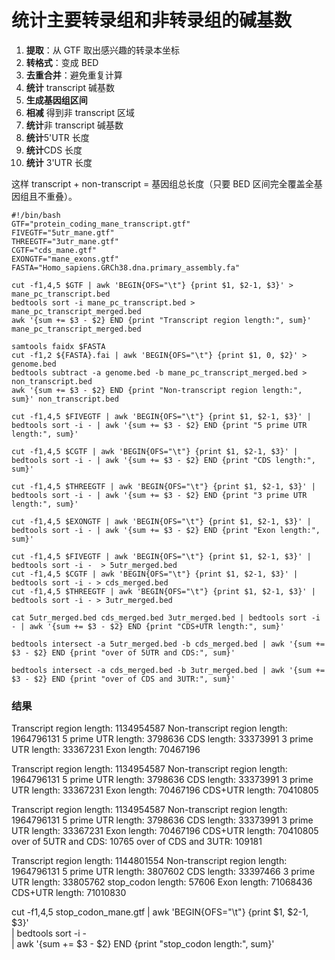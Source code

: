 # 统计主要转录组和非转录组的碱基数
1.  **提取**：从 GTF 取出感兴趣的转录本坐标
2.  **转格式**：变成 BED
3.  **去重合并**：避免重复计算   
4.  **统计** transcript 碱基数
5.  **生成基因组区间**    
6.  **相减** 得到非 transcript 区域  
7.  **统计**非 transcript 碱基数
8.  **统计**5'UTR 长度
9. **统计**CDS 长度
10.   **统计** 3'UTR 长度

这样 transcript + non-transcript = 基因组总长度（只要 BED 区间完全覆盖全基因组且不重叠）。
```
#!/bin/bash
GTF="protein_coding_mane_transcript.gtf"
FIVEGTF="5utr_mane.gtf"
THREEGTF="3utr_mane.gtf"
CGTF="cds_mane.gtf"
EXONGTF="mane_exons.gtf"
FASTA="Homo_sapiens.GRCh38.dna.primary_assembly.fa"

cut -f1,4,5 $GTF | awk 'BEGIN{OFS="\t"} {print $1, $2-1, $3}' > mane_pc_transcript.bed
bedtools sort -i mane_pc_transcript.bed > mane_pc_transcript_merged.bed
awk '{sum += $3 - $2} END {print "Transcript region length:", sum}' mane_pc_transcript_merged.bed

samtools faidx $FASTA
cut -f1,2 ${FASTA}.fai | awk 'BEGIN{OFS="\t"} {print $1, 0, $2}' > genome.bed
bedtools subtract -a genome.bed -b mane_pc_transcript_merged.bed > non_transcript.bed
awk '{sum += $3 - $2} END {print "Non-transcript region length:", sum}' non_transcript.bed

cut -f1,4,5 $FIVEGTF | awk 'BEGIN{OFS="\t"} {print $1, $2-1, $3}' | bedtools sort -i - | awk '{sum += $3 - $2} END {print "5 prime UTR length:", sum}'

cut -f1,4,5 $CGTF | awk 'BEGIN{OFS="\t"} {print $1, $2-1, $3}' | bedtools sort -i - | awk '{sum += $3 - $2} END {print "CDS length:", sum}'

cut -f1,4,5 $THREEGTF | awk 'BEGIN{OFS="\t"} {print $1, $2-1, $3}' | bedtools sort -i - | awk '{sum += $3 - $2} END {print "3 prime UTR length:", sum}'

cut -f1,4,5 $EXONGTF | awk 'BEGIN{OFS="\t"} {print $1, $2-1, $3}' | bedtools sort -i - | awk '{sum += $3 - $2} END {print "Exon length:", sum}'

cut -f1,4,5 $FIVEGTF | awk 'BEGIN{OFS="\t"} {print $1, $2-1, $3}' | bedtools sort -i -  > 5utr_merged.bed
cut -f1,4,5 $CGTF | awk 'BEGIN{OFS="\t"} {print $1, $2-1, $3}' | bedtools sort -i - > cds_merged.bed
cut -f1,4,5 $THREEGTF | awk 'BEGIN{OFS="\t"} {print $1, $2-1, $3}' | bedtools sort -i - > 3utr_merged.bed

cat 5utr_merged.bed cds_merged.bed 3utr_merged.bed | bedtools sort -i - | awk '{sum += $3 - $2} END {print "CDS+UTR length:", sum}'

bedtools intersect -a 5utr_merged.bed -b cds_merged.bed | awk '{sum += $3 - $2} END {print "over of 5UTR and CDS:", sum}'

bedtools intersect -a cds_merged.bed -b 3utr_merged.bed | awk '{sum += $3 - $2} END {print "over of CDS and 3UTR:", sum}'
```
### 结果
Transcript region length: 1134954587
Non-transcript region length: 1964796131
5 prime UTR length: 3798636
CDS length: 33373991
3 prime UTR length: 33367231
Exon length: 70467196

Transcript region length: 1134954587
Non-transcript region length: 1964796131
5 prime UTR length: 3798636
CDS length: 33373991
3 prime UTR length: 33367231
Exon length: 70467196
CDS+UTR length: 70410805

Transcript region length: 1134954587
Non-transcript region length: 1964796131
5 prime UTR length: 3798636
CDS length: 33373991
3 prime UTR length: 33367231
Exon length: 70467196
CDS+UTR length: 70410805
over of 5UTR and CDS: 10765
over of CDS and 3UTR: 109181


Transcript region length: 1144801554
Non-transcript region length: 1964796131
5 prime UTR length: 3807602
CDS length: 33397466
3 prime UTR length: 33805762
stop_codon length: 57606
Exon length: 71068436
CDS+UTR length: 71010830

cut -f1,4,5 stop_codon_mane.gtf | awk 'BEGIN{OFS="\t"} {print $1, $2-1, $3}' \
| bedtools sort -i - \
| awk '{sum += $3 - $2} END {print "stop_codon length:", sum}'
<!--stackedit_data:
eyJoaXN0b3J5IjpbOTM4MjQ2NzMxLC02NDE2Mjc4NzMsLTE5Mj
YzNzgzNjMsLTE1Njg2OTYzNTUsNzI2ODEzMjQ2LDk5NzM1OTQ4
NCwtMzk4NjQ5MzE2LC0xMDM2MDk5NjM3LC0xMDk3NzE0NDI4LD
E3NzM2MjM1MzgsLTQ1NDYzNSwxNTgyNjM5OTEwLDEwNjAxMDgz
MTUsMTg5OTkxNzU0MywxNTQ3MjA4Mjk1LDEzODU4NjMxNTUsMT
gxMzg5ODc4NV19
-->